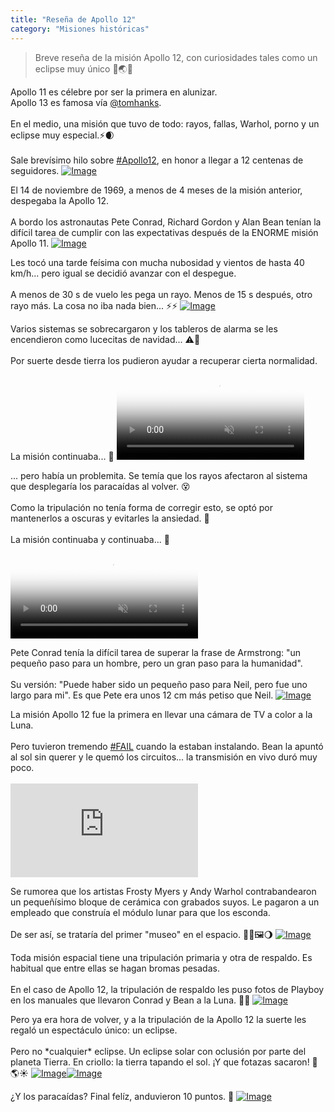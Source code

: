 ```yaml
---
title: "Reseña de Apollo 12"
category: "Misiones históricas"
---
```


> Breve reseña de la misión Apollo 12, con curiosidades tales como un eclipse muy único 🚀🌏🌞

<div class="card-tweets" dir="auto">
    <p>Apollo 11 es célebre por ser la primera en alunizar.<br />
Apollo 13 es famosa vía <a class="entity-mention" href="https://twitter.com/tomhanks">@tomhanks</a>.<br />
<br />
En el medio, una misión que tuvo de todo: rayos, fallas, Warhol, porno y un eclipse muy especial.⚡️🌒<br />
<br />
Sale brevísimo hilo sobre <a class="entity-hashtag" href="/hashtag/Apollo12">#Apollo12</a>, en honor a llegar a 12 centenas de seguidores. <span class="entity-image"><a href="https://pbs.twimg.com/media/EiEPsD8WoAIj5JN.png" target="_blank"><img alt="Image" src="https://pbs.twimg.com/media/EiEPsD8WoAIj5JN.png" data-src="https://pbs.twimg.com/media/EiEPsD8WoAIj5JN.png"></a></span></p>
    <p>El 14 de noviembre de 1969, a menos de 4 meses de la misión anterior, despegaba la Apollo 12. <br />
<br />
A bordo los astronautas Pete Conrad, Richard Gordon y Alan Bean tenían la difícil tarea de cumplir con las expectativas después de la ENORME misión Apollo 11. <span class="entity-image"><a href="https://pbs.twimg.com/media/EiEO5tjWAAAX-oE.jpg" target="_blank"><img alt="Image" src="https://pbs.twimg.com/media/EiEO5tjWAAAX-oE.jpg" data-src="https://pbs.twimg.com/media/EiEO5tjWAAAX-oE.jpg"></a></span></p>
    <p>Les tocó una tarde feísima con mucha nubosidad y vientos de hasta 40 km/h... pero igual se decidió avanzar con el despegue. <br />
<br />
A menos de 30 s de vuelo les pega un rayo. Menos de 15 s después, otro rayo más. La cosa no iba nada bien... ⚡️⚡️ <span class="entity-image"><a href="https://pbs.twimg.com/media/EiEOapTWAAE_F2a.png" target="_blank"><img alt="Image" src="https://pbs.twimg.com/media/EiEOapTWAAE_F2a.png" data-src="https://pbs.twimg.com/media/EiEOapTWAAE_F2a.png"></a></span></p>
    <p>Varios sistemas se sobrecargaron y los tableros de alarma se les encendieron como lucecitas de navidad... ⚠️🎄 <br />
<br />
Por suerte desde tierra los pudieron ayudar a recuperar cierta normalidad. La misión continuaba... 🚀 <span class="entity-video-gif"><video autoplay muted loop controls poster="https://pbs.twimg.com/tweet_video_thumb/EiEQBO5XkAEpDOY.jpg"><source src="https://video.twimg.com/tweet_video/EiEQBO5XkAEpDOY.mp4" type="video/mp4"><img alt="Strangerthings Xmas GIF" src="https://pbs.twimg.com/tweet_video_thumb/EiEQBO5XkAEpDOY.jpg"></video></span></p>
    <p>... pero había un problemita. Se temía que los rayos afectaron al sistema que desplegaría los paracaídas al volver. 😵<br />
<br />
Como la tripulación no tenía forma de corregir esto, se optó por mantenerlos a oscuras y evitarles la ansiedad. 😬<br />
<br />
La misión continuaba y continuaba... 🚀 <span class="entity-video-gif"><video autoplay muted loop controls poster="https://pbs.twimg.com/tweet_video_thumb/EiEQB2UWAA0ZM39.jpg"><source src="https://video.twimg.com/tweet_video/EiEQB2UWAA0ZM39.mp4" type="video/mp4"><img alt="nervous spongebob squarepan..." src="https://pbs.twimg.com/tweet_video_thumb/EiEQB2UWAA0ZM39.jpg"></video></span></p>
    <p>Pete Conrad tenía la difícil tarea de superar la frase de Armstrong: "un pequeño paso para un hombre, pero un gran paso para la humanidad".<br />
<br />
Su versión: "Puede haber sido un pequeño paso para Neil, pero fue uno largo para mi". Es que Pete era unos 12 cm más petiso que Neil. <span class="entity-image"><a href="https://pbs.twimg.com/media/EiEOCtiWsAYOWWY.jpg" target="_blank"><img alt="Image" src="https://pbs.twimg.com/media/EiEOCtiWsAYOWWY.jpg" data-src="https://pbs.twimg.com/media/EiEOCtiWsAYOWWY.jpg"></a></span></p>
    <p>La misión Apollo 12 fue la primera en llevar una cámara de TV a color a la Luna. <br />
<br />
Pero tuvieron tremendo <a class="entity-hashtag" href="/hashtag/FAIL">#FAIL</a> cuando la estaban instalando. Bean la apuntó al sol sin querer y le quemó los circuitos... la transmisión en vivo duró muy poco.<br />
<br />
<span class="entity-embed"><iframe class="youtube-player keep-ratio-4-3" src="https://www.youtube.com/embed/UtBMAMO11e8" frameborder="0" allowFullScreen></iframe></span></p>
    <p>Se rumorea que los artistas Frosty Myers y Andy Warhol contrabandearon un pequeñísimo bloque de cerámica con grabados suyos. Le pagaron a un empleado que construía el módulo lunar para que los esconda.<br />
<br />
De ser así, se trataría del primer "museo" en el espacio. 👨‍🎨🖼🌖 <span class="entity-image"><a href="https://pbs.twimg.com/media/EiENTatX0AAy7Su.png" target="_blank"><img alt="Image" src="https://pbs.twimg.com/media/EiENTatX0AAy7Su.png" data-src="https://pbs.twimg.com/media/EiENTatX0AAy7Su.png"></a></span></p>
    <p>Toda misión espacial tiene una tripulación primaria y otra de respaldo. Es habitual que entre ellas se hagan bromas pesadas.<br />
<br />
En el caso de Apollo 12, la tripulación de respaldo les puso fotos de Playboy en los manuales que llevaron Conrad y Bean a la Luna. 🤦‍♂️ <span class="entity-image"><a href="https://pbs.twimg.com/media/EiENH8VXcAI7W1f.jpg" target="_blank"><img alt="Image" src="https://pbs.twimg.com/media/EiENH8VXcAI7W1f.jpg" data-src="https://pbs.twimg.com/media/EiENH8VXcAI7W1f.jpg"></a></span></p>
    <p>Pero ya era hora de volver, y a la tripulación de la Apollo 12 la suerte les regaló un espectáculo único: un eclipse.<br />
<br />
Pero no *cualquier* eclipse. Un eclipse solar con oclusión por parte del planeta Tierra. En criollo: la tierra tapando el sol. ¡Y que fotazas sacaron! 📸🌎☀️ <span class="row justify-content-center entity-multiple-2"><span class="col-md-6"><span class="entity-image"><a href="https://pbs.twimg.com/media/EiEMUucWkAU8Vh4.png" target="_blank"><img alt="Image" src="https://pbs.twimg.com/media/EiEMUucWkAU8Vh4.png" data-src="https://pbs.twimg.com/media/EiEMUucWkAU8Vh4.png"></a></span></span><span class="col-md-6"><span class="entity-image"><a href="https://pbs.twimg.com/media/EiEMhu6XsAEne6W.png" target="_blank"><img alt="Image" src="https://pbs.twimg.com/media/EiEMhu6XsAEne6W.png" data-src="https://pbs.twimg.com/media/EiEMhu6XsAEne6W.png"></a></span></span></span></p>
    <p>¿Y los paracaídas? Final felíz, anduvieron 10 puntos. 🙌 <span class="entity-image"><a href="https://pbs.twimg.com/media/EiEMPr9X0AEYN4D.png" target="_blank"><img alt="Image" src="https://pbs.twimg.com/media/EiEMPr9X0AEYN4D.png" data-src="https://pbs.twimg.com/media/EiEMPr9X0AEYN4D.png"></a></span></p>
</div>

